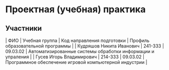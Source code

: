 # Проектная (учебная) практика
## Участники
| ФИО | Учебная группа | Код направления подготовки | Профиль образовательной программы |
| Кудряшов Никита Иванович | 241-333 | 09.03.02 | Автоматизированные системы обработки информации и упраления |
| Гусев Игорь Владимирович | 214-333 | 09.03.02 | Программное обеспечение игровой компьютерной индустрии |
